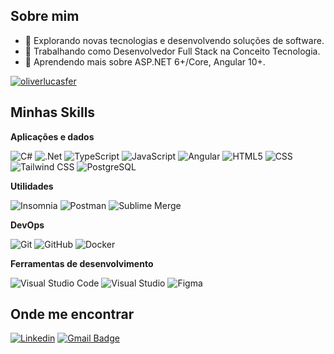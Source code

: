 ## Sobre mim

- 🤔 Explorando novas tecnologias e desenvolvendo soluções de software.
- 💼 Trabalhando como Desenvolvedor Full Stack na Conceito Tecnologia.
- 🌱 Aprendendo mais sobre ASP.NET 6+/Core, Angular 10+.

[![oliverlucasfer](https://github-readme-stats.vercel.app/api/top-langs/?username=oliverlucasfer&hide=html&layout=compact&theme=dracula)](https://github.com/anuraghazra/github-readme-stats)

## Minhas Skills

**Aplicações e dados**

![C#](https://img.shields.io/badge/-C%23-333333?style=flat&logo=c-sharp&logoColor=239120)
![.Net](https://img.shields.io/badge/-.NET_Core-333333?style=flat&logo=dotnet&logoColor=512BD4)
![TypeScript](https://img.shields.io/badge/-TypeScript-333333?style=flat&logo=typescript&logoColor=007ACC)
![JavaScript](https://img.shields.io/badge/-JavaScript-333333?style=flat&logo=javascript)
![Angular](https://img.shields.io/badge/-Angular-333333?style=flat&logo=angular&logoColor=DD0031)
![HTML5](https://img.shields.io/badge/-HTML5-333333?style=flat&logo=HTML5)
![CSS](https://img.shields.io/badge/-CSS-333333?style=flat&logo=CSS3&logoColor=1572B6)
![Tailwind CSS](https://img.shields.io/badge/-Tailwind_CSS-333333?style=flat&logo=tailwind-css&logoColor=06B6D4)
![PostgreSQL](https://img.shields.io/badge/-PostgreSQL-333333?style=flat&logo=postgresql&logoColor=336791)

**Utilidades**

![Insomnia](https://img.shields.io/badge/-Insomnia-333333?style=flat&logo=insomnia)
![Postman](https://img.shields.io/badge/-Postman-333333?style=flat&logo=postman)
![Sublime Merge](https://img.shields.io/badge/-Sublime_Merge-333333?style=flat&logo=sublime-merge&logoColor=FF9800)

**DevOps**

![Git](https://img.shields.io/badge/-Git-333333?style=flat&logo=git)
![GitHub](https://img.shields.io/badge/-GitHub-333333?style=flat&logo=github)
![Docker](https://img.shields.io/badge/-Docker-333333?style=flat&logo=docker)

**Ferramentas de desenvolvimento**

![Visual Studio Code](https://img.shields.io/badge/-Visual%20Studio%20Code-333333?style=flat&logo=visual-studio-code&logoColor=007ACC)
![Visual Studio](https://img.shields.io/badge/-Visual_Studio-333333?style=flat&logo=visual-studio&logoColor=5C2D91)
![Figma](https://img.shields.io/badge/-Figma-333333?style=flat&logo=figma&logoColor=007ACC)

## Onde me encontrar

[![Linkedin](https://img.shields.io/badge/-Lucas-blue?style=flat-square&logo=Linkedin&logoColor=white&link=https://www.linkedin.com/in/lucas-ferreira-de-oliveira-0975392a5/)](https://www.linkedin.com/in/lucas-ferreira-de-oliveira-0975392a5/)
[![Gmail Badge](https://img.shields.io/badge/-oliverlucasfer@hotmail.com-006bed?style=flat-square&logo=Gmail&logoColor=white&link=mailto:oliverlucasfer@hotmail.com)](mailto:oliverlucasfer@hotmail.com)
